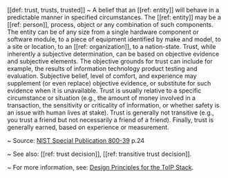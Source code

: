 [[def: trust, trusts, trusted]]
~ A belief that an [[ref: entity]] will behave in a predictable manner in specified circumstances. The [[ref: entity]] may be a [[ref: person]], process, object or any combination of such components. The entity can be of any size from a single hardware component or software module, to a piece of equipment identified by make and model, to a site or location, to an [[ref: organization]], to a nation-state. Trust, while inherently a subjective determination, can be based on objective evidence and subjective elements. The objective grounds for trust can include for example, the results of information technology product testing and evaluation. Subjective belief, level of comfort, and experience may supplement (or even replace) objective evidence, or substitute for such evidence when it is unavailable. Trust is usually relative to a specific circumstance or situation (e.g., the amount of money involved in a transaction, the sensitivity or criticality of information, or whether safety is an issue with human lives at stake). Trust is generally not transitive (e.g., you trust a friend but not necessarily a friend of a friend). Finally, trust is generally earned, based on experience or measurement.

~ Source: [NIST Special Publication 800-39](https://nvlpubs.nist.gov/nistpubs/Legacy/SP/nistspecialpublication800-39.pdf) p.24

~ See also: [[ref: trust decision]], [[ref: transitive trust decision]].

~ For more information, see: [Design Principles for the ToIP Stack](https://trustoverip.org/our-work/design-principles/).

